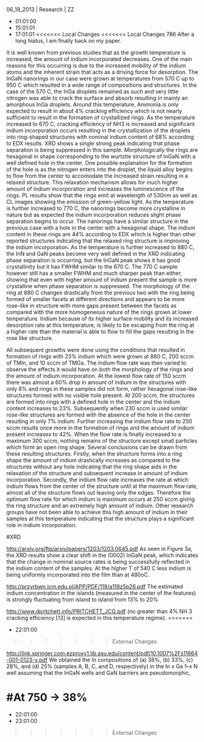 06_19_2013 | Research | ZZ 
* 01:01:00
* 15:01:01
* 17:01:01
<<<<<<< Local Changes
<<<<<<< Local Changes
786
After a long hiatus, I am finally back on my paper.

It is well known from previous studies that as the growth temperature is increased, the amount of indium incorporated decreases. One of the main reasons for this occurring is due to the increased mobility of the indium atoms and the inherent strain that acts as a driving force for desorption. The InGaN nanorings in our case were grown at temperatures from 570 C up to 950 C which resulted in a wide range of compositions and structures. In the case of the 570 C, the InGa droplets remained as such and very little nitrogen was able to crack the surface and absorb resulting in mainly an amorphous InGa droplets. Around this temperature, Ammonia is only expected to result in about 4% cracking efficiency which is not nearly sufficient to result in the formation of crystallized rings. As the temperature increased to 670 C, cracking efficiency of NH3 is increased and significant indium incorporation occurs resulting in the crystallization of the droplets into ring-shaped structures with nominal indium content of 68% according to EDX results. XRD shows a single strong peak indicating that phase separation is being suppressed in this sample. Morphologically the rings are hexagonal in shape corresponding to the wurtzite structure of InGaN with a well defined hole in the center. One possible explanation for the formation of the hole is as the nitrogen enters into the droplet, the liquid alloy begins to flow from the center to accomodate the increased strain resulting in a relaxed structure. This relaxation mechanism allows for much higher amount of indium incorporation and increases the luminescence of the rings. PL results show that the rings emit at wavelength of 530nm as well as CL images showing the emission of green-yellow light. As the temperature is further increased to 770 C, the nanorings become more crystalline in nature but as expected the indium incorporation reduces slight phase separation begins to occur. The nanorings have a similar structure in the previous case with a hole in the center with a hexagonal shape. The indium content in these rings are 44% according to EDX which is higher than other reported structures indicating that the relaxed ring structure is improving the indium incorporation. As the temperature is further increased to 880 C, the InN and GaN peaks become very well defined in the XRD indicating phase separation is occurring, but the InGaN peak shows it has good crystallinity but it has FWHM similar to the 670 C. The 770 C sample however still has a smaller FWHM and much sharper peak than either, showing that even with higher amount of indium present the sample is more crystalline when phase separation is suppressed. The morphology of the ring at 880 C changes drastically from the previous two with the ring being formed of smaller facets at different directions and appears to be more rose-like in structure with more gaps present between the facets as compared with the more homogeneous nature of the rings grown at lower temperature. Indium because of its higher surface mobility and its increased desorption rate at this temperature, is likely to be escaping from the ring at a higher rate than the material is able to flow to fill the gaps resulting in the rose like structure. 

All subsequent growths were done using the conditions that resulted in formation of rings with 23% indium which were grown at 880 C, 200 sccm of TMIn, and 10 sccm of TMGa. 
The indium flow rate was then varied to observe the effects it would have on both the morphology of the rings and the amount of indium incorporation. At the lowest flow rate of 150 sccm there was almost a 60% drop in amount of indium in the structures with only 8% and rings in these samples did not form, rather hexagonal rose-like structures formed with no visible hole present. At 200 sccm, the structures are formed into rings with a defined hole in the center and the indium content increases to 23%. Subsequently when 230 sccm is used similar rose-like structures are formed with the absence of the hole in the center resulting in only 7% indium.  Further increasing the indium flow rate to 250 sccm results once more in the formation of rings and the amount of indium present increases to 42%. When the flow rate is finally increased to a maximum 300 sccm, nothing remains of the structure except small particles which form an open ring shape. Several conclusions can be drawn from these resulting structures. Firstly, when the structure forms into a ring shape the amount of indium drastically increases as compared to the structures without any hole indicating that the ring shape aids in the relaxation of the structure and subsequent increase in amount of indium incorporation. Secondly, the indium flow rate increases the rate at which indium flows from the center of the structure until at the maximum flow rate, almost all of the structure flows out leaving only the edges. Therefore the optimum flow rate for which indium is maximum occurs at 250 sccm giving the ring structure and an extremely high amount of indium. Other research groups have not been able to achieve this high amount of indium in their samples at this temperature indicating that the structure plays a significant role in indium incorporation. 




#XRD



http://arxiv.org/ftp/arxiv/papers/1203/1203.0645.pdf
As seen in Figure 3a, the XRD results show a clear shift in the (0002) InGaN peak, which indicates that
the change in nominal source rates is being successfully reflected in the indium content of the samples. At
the higher T of 540 C less indium is being uniformly incorporated into the film than at 480oC.


http://przyrbwn.icm.edu.pl/APP/PDF/119/a119z5p26.pdf
The estimated indium concentration
in the islands (measured in the center of the features)
is strongly fluctuating from island to island from 13%
to 20%

http://www.dpritchett.info/PRITCHETT_JCG.pdf
(no greater than
4% NH
3
cracking efficiency
[13]
is expected in this temperature regime). =======
* 22:01:00
>>>>>>> External Changes

http://link.springer.com.ezproxy1.lib.asu.edu/content/pdf/10.1007%2Fs11664-001-0123-y.pdf
We obtained the In compositions of (a)
38%, (b) 33%, (c) 28%, and (d) 25% (samples A, B, C, and D,
respectively) in the In
x
Ga
1–x
N well assuming that the InGaN wells and
GaN barriers are pseudomorphic, 

#At 750 -> 38% 
=======
* 22:01:00
* 23:01:00
>>>>>>> External Changes
